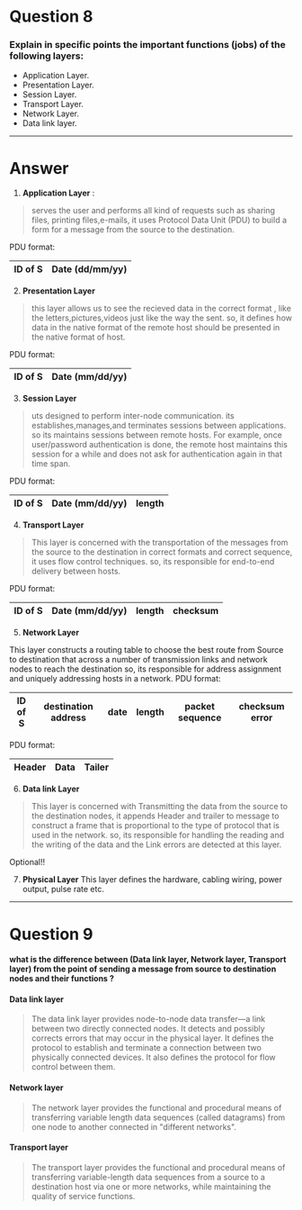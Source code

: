 # Question 8

### Explain in specific points the important functions (jobs) of the following layers:

* Application Layer.
* Presentation Layer.
* Session Layer.
* Transport Layer.
* Network Layer.
* Data link layer.
-------------
# Answer

1) **Application Layer** :
>serves the user and performs all kind of requests such as sharing files, printing files,e-mails, it uses Protocol Data Unit (PDU) to  build a form for a message from the source to the destination.

 PDU format:


 |  ID of S | Date (dd/mm/yy) |
 |----------|-----------------|

2) **Presentation Layer**
>this layer allows us to see the recieved data in the correct format , like the letters,pictures,videos just like the way the sent.
so, it defines how data in the native format of the remote host should be presented in the native format of host.


 PDU format:

 |  ID of S | Date (mm/dd/yy) |
 |----------|-----------------|

3) **Session Layer**

> uts designed to perform inter-node communication. its  establishes,manages,and terminates sessions between applications.
so its maintains sessions between remote hosts. For example, once user/password authentication is done, the remote host maintains this session for a while and does not ask for authentication again in that time span.


 PDU format:

 |  ID of S | Date (mm/dd/yy) |length|
 |----------|-----------------|------|


4) **Transport Layer**
> This layer is concerned with the transportation of the messages from the source to the destination in correct formats and correct sequence, it uses flow control techniques.
so, its responsible for end-to-end delivery between hosts.

PDU format:

|  ID of S | Date (mm/dd/yy) |length|checksum|
|----------|-----------------|------|--------|

 5) **Network Layer**
 >
 This layer constructs a routing table to choose the best route from Source to destination that across a number of transmission links and network nodes to reach the destination
 so, its responsible for address assignment and uniquely addressing hosts in a network.
 PDU format:

 |  ID of S | destination address|date|length|packet sequence|checksum error|
 |----------|--------------------|----|------|---------------|---------|


 PDU format:

 |  Header  | Data |Tailer|
 |----------|-----------------|------|

 6) **Data link Layer**
 >This layer is concerned with Transmitting the data from the source to the destination nodes, it appends Header and trailer to message to construct a frame that is proportional to the type of protocol that is used in the network.
 so, its responsible for handling the reading and the writing of the data and the Link errors are detected at this layer.

Optional!!

 7) **Physical Layer**
 This layer defines the hardware, cabling wiring, power output, pulse rate etc.
 
 ----------------

# Question 9

#### what is the difference between (Data link layer, Network layer, Transport layer) from the point of sending a message from source to destination nodes and  their functions ?

#### Data link layer

>The data link layer provides node-to-node data transfer—a link between two directly connected nodes. It detects and possibly corrects errors that may occur in the physical layer. It defines the protocol to establish and terminate a connection between two physically connected devices. It also defines the protocol for flow control between them.

#### Network layer
>The network layer provides the functional and procedural means of transferring variable length data sequences (called datagrams) from one node to another connected in "different networks".

#### Transport layer
>The transport layer provides the functional and procedural means of transferring variable-length data sequences from a source to a destination host via one or more networks, while maintaining the quality of service functions.
